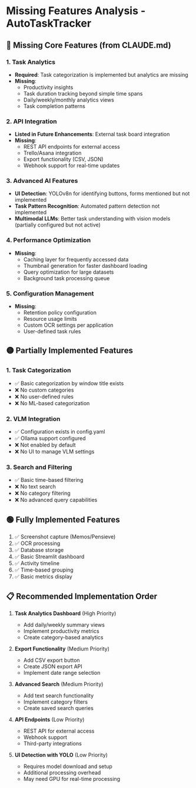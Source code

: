 # Missing Features Analysis - AutoTaskTracker

## 🔴 Missing Core Features (from CLAUDE.md)

### 1. Task Analytics
- **Required**: Task categorization is implemented but analytics are missing
- **Missing**: 
  - Productivity insights
  - Task duration tracking beyond simple time spans
  - Daily/weekly/monthly analytics views
  - Task completion patterns

### 2. API Integration
- **Listed in Future Enhancements**: External task board integration
- **Missing**:
  - REST API endpoints for external access
  - Trello/Asana integration
  - Export functionality (CSV, JSON)
  - Webhook support for real-time updates

### 3. Advanced AI Features
- **UI Detection**: YOLOv8n for identifying buttons, forms mentioned but not implemented
- **Task Pattern Recognition**: Automated pattern detection not implemented
- **Multimodal LLMs**: Better task understanding with vision models (partially configured but not active)

### 4. Performance Optimization
- **Missing**:
  - Caching layer for frequently accessed data
  - Thumbnail generation for faster dashboard loading
  - Query optimization for large datasets
  - Background task processing queue

### 5. Configuration Management
- **Missing**:
  - Retention policy configuration
  - Resource usage limits
  - Custom OCR settings per application
  - User-defined task rules

## 🟡 Partially Implemented Features

### 1. Task Categorization
- ✅ Basic categorization by window title exists
- ❌ No custom categories
- ❌ No user-defined rules
- ❌ No ML-based categorization

### 2. VLM Integration
- ✅ Configuration exists in config.yaml
- ✅ Ollama support configured
- ❌ Not enabled by default
- ❌ No UI to manage VLM settings

### 3. Search and Filtering
- ✅ Basic time-based filtering
- ❌ No text search
- ❌ No category filtering
- ❌ No advanced query capabilities

## 🟢 Fully Implemented Features

1. ✅ Screenshot capture (Memos/Pensieve)
2. ✅ OCR processing
3. ✅ Database storage
4. ✅ Basic Streamlit dashboard
5. ✅ Activity timeline
6. ✅ Time-based grouping
7. ✅ Basic metrics display

## 📋 Recommended Implementation Order

1. **Task Analytics Dashboard** (High Priority)
   - Add daily/weekly summary views
   - Implement productivity metrics
   - Create category-based analytics

2. **Export Functionality** (Medium Priority)
   - Add CSV export button
   - Create JSON export API
   - Implement date range selection

3. **Advanced Search** (Medium Priority)
   - Add text search functionality
   - Implement category filters
   - Create saved search queries

4. **API Endpoints** (Low Priority)
   - REST API for external access
   - Webhook support
   - Third-party integrations

5. **UI Detection with YOLO** (Low Priority)
   - Requires model download and setup
   - Additional processing overhead
   - May need GPU for real-time processing